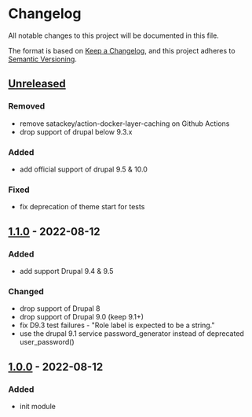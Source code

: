 # Changelog
All notable changes to this project will be documented in this file.

The format is based on [Keep a Changelog](https://keepachangelog.com/en/1.0.0/),
and this project adheres to [Semantic Versioning](https://semver.org/spec/v2.0.0.html).

## [Unreleased]
### Removed
- remove satackey/action-docker-layer-caching on Github Actions
- drop support of drupal below 9.3.x

### Added
- add official support of drupal 9.5 & 10.0

### Fixed
- fix deprecation of theme start for tests

## [1.1.0] - 2022-08-12
### Added
- add support Drupal 9.4 & 9.5

### Changed
- drop support of Drupal 8
- drop support of Drupal 9.0 (keep 9.1+)
- fix D9.3 test failures - "Role label is expected to be a string."
- use the drupal 9.1 service password_generator instead of deprecated user_password()

## [1.0.0] - 2022-08-12
### Added
- init module

[Unreleased]: https://github.com/antistatique/drupal-factory-lollipop/compare/1.1.0...HEAD
[1.1.0]: https://github.com/antistatique/drupal-factory-lollipop/compare/1.0.0...1.1.0
[1.0.0]: https://github.com/antistatique/drupal-factory-lollipop/releases/tags/1.0.0
